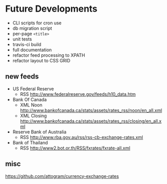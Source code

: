 # Future Developments

* CLI scripts for cron use
* db migration script
* per-page `<title>`
* unit tests
* travis-ci build
* full documentation
* refactor feed processing to XPATH
* refactor layout to CSS GRID

## new feeds

* US Federal Reserve
  * RSS <http://www.federalreserve.gov/feeds/h10_data.htm>
* Bank Of Canada
  * XML Noon <http://www.bankofcanada.ca/stats/assets/rates_rss/noon/en_all.xml>
  * XML Closing <http://www.bankofcanada.ca/stats/assets/rates_rss/closing/en_all.xml>
* Reserve Bank of Australia
  * RSS <http://www.rba.gov.au/rss/rss-cb-exchange-rates.xml>
* Bank of Thailand
  * RSS <http://www2.bot.or.th/RSS/fxrates/fxrate-all.xml>

## misc

<https://github.com/attogram/currency-exchange-rates>
